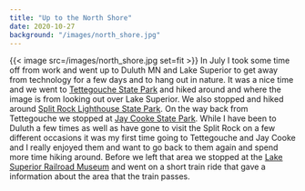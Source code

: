 ```yaml
---
title: "Up to the North Shore"
date: 2020-10-27
background: "/images/north_shore.jpg"
---
```

{{< image src=/images/north_shore.jpg  set=fit >}}
In July I took some time off from work and went up to Duluth MN and Lake Superior to get away from technology for a few days and to hang out in nature.   It was a nice time and we went to [Tettegouche State Park](https://www.dnr.state.mn.us/state_parks/park.html?id=spk00269#homepage) and hiked around and where the image is from looking out over Lake Superior.  We also stopped and hiked around [Split Rock Lighthouse State Park](https://www.dnr.state.mn.us/state_parks/park.html?id=spk00266#homepage).  On the way back from Tettegouche we stopped at [Jay Cooke State Park](https://www.dnr.state.mn.us/state_parks/park.html?id=spk00187#homepage).  While I have been to Duluth a few times as well as have gone to visit the Split Rock on a few different occasions it was my first time going to Tettegouche and Jay Cooke and I really enjoyed them and want to go back to them again and spend more time hiking around.  Before we left that area we stopped at the [Lake Superior Railroad Museum](https://lsrm.org) and went on a short train ride that gave a information about the area that the train passes.
